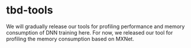 # tbd-tools

We will gradually release our tools for profiling performance and memory consumption of DNN training here. For now, we released our tool for profiling the memory consumption based on MXNet.

